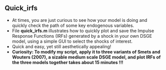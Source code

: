 

## Quick\_irfs

  -  At times, you are just curious to see how your model is doing and quickly check the path of some key endogenous variables. 
  - File **quick_irfs.m** illustrates how to quickly plot and save the Impulse Response Functions (IRFs) generated by a shock in your own DSGE model, using a simple GUI to select the shocks of interest.
  - Quick and easy, yet still aesthetically appealing!
 - **Curiosity: To modify my script, apply it to three variants of Smets and Wouters (2007), a sizable medium scale DSGE model, and plot IRFs of the three models together takes about 15 minutes !!!**
